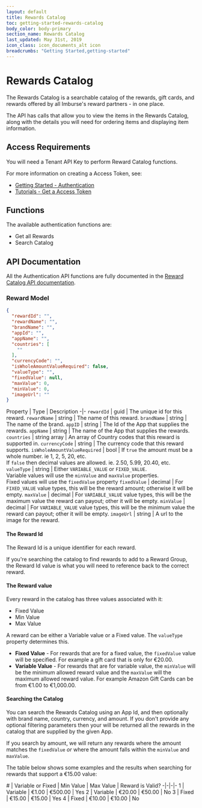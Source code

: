 ```yaml
---
layout: default
title: Rewards Catalog
toc: getting-started-rewards-catalog
body_color: body-primary
section_name: Rewards Catalog
last_updated: May 31st, 2019
icon_class: icon_documents_alt icon
breadcrumbs: "Getting Started,getting-started"
---
```

# Rewards Catalog
The Rewards Catalog is a searchable catalog of the rewards, gift cards, and rewards offered by all Imburse's reward partners - in one place.

The API has calls that allow you to view the items in the Rewards Catalog, along with the details you will need for ordering items and displaying item information.


## Access Requirements
You will need a Tenant API Key to perform Reward Catalog functions.

For more information on creating a Access Token, see:

- [Getting Started - Authentication](/pages/getting-started/authentication)
- [Tutorials - Get a Access Token](/pages/tutorials/get-access-token/)

## Functions
The available authentication functions are:

- Get all Rewards
- Search Catalog

## API Documentation
All the Authentication API functions are fully documented in the [Reward Catalog API documentation](https://api-docs.imbursepayments.com/?version=latest#7fba9a88-e916-43b1-955e-dd2efb7645d6).

### Reward Model
```json
{
  "rewardId": "",
  "rewardName": "",
  "brandName": "",
  "appId": "",
  "appName": "",
  "countries": [
    ""
  ],
  "currencyCode": "",
  "isWholeAmountValueRequired": false,
  "valueType": "",
  "fixedValue": null,
  "maxValue": 0,
  "minValue": 0,
  "imageUrl": ""
}
```

Property | Type |  Description
-|-
`rewardId` | guid | The unique id for this reward.
`rewardName` | string | The name of this reward.
`brandName` | string | The name of the brand.
`appID` | string | The Id of the App that supplies the rewards.
`appName` | string | The name of the App that supplies the rewards.
`countries` | string array | An array of Country codes that this reward is supported in.
`currencyCode` | string | The currency code that this reward supports.
`isWholeAmountValueRequired` | bool | If `true` the amount must be a whole number. ie 1, 2, 5, 20, etc.<br/>If `false` then decimal values are allowed. ie. 2.50, 5.99, 20.40, etc.
`valueType` | string | Either `VARIABLE_VALUE` or `FIXED_VALUE`.<br/>Variable values will use the `minValue` and `maxValue` properties.<br/>Fixed values will use the `fixedValue` property
`fixedValue` | decimal | For `FIXED_VALUE` value types, this will be the reward amount; otherwise it will be empty.
`maxValue` | decimal | For `VARIABLE_VALUE` value types, this will be the maximum value the reward can payout; other it will be empty.
`minValue` | decimal | For `VARIABLE_VALUE` value types, this will be the minimum value the reward can payout; other it will be empty.
`imageUrl` | string | A url to the image for the reward.

#### The Reward Id
The Reward Id is a unique identifier for each reward.

If you're searching the catalog to find rewards to add to a Reward Group, the Reward Id value is what you will need to reference back to the correct reward.

#### The Reward value
Every reward in the catalog has three values associated with it:

- Fixed Value
- Min Value
- Max Value

A reward can be either a Variable value or a Fixed value. The `valueType` property determines this.

- **Fixed Value** - For rewards that are for a fixed value, the `fixedValue` value will be specified. For example a gift card that is only for €20.00.
- **Variable Value** - For rewards that are for variable value, the `minValue` will be the minimum allowed reward value and the `maxValue` will the maximum allowed reward value. For example Amazon Gift Cards can be from €1.00 to €1,000.00.

#### Searching the Catalog
You can search the Rewards Catalog using an App Id, and then optionally with brand name, country, currency, and amount. If you don't provide any optional filtering parameters then your will be returned all the rewards in the catalog that are supplied by the given App.

If you search by amount, we will return any rewards where the amount matches the `fixedValue` *or* where the amount falls within the `minValue` and `maxValue`.

The table below shows some examples and the results when searching for rewards that support a €15.00 value:

\# | Variable or Fixed | Min Value | Max Value | Reward is Valid?
-|-|-|-
1 | Variable | €1.00 | €500.00 | Yes
2 | Variable | €20.00 | €50.00 | No
3 | Fixed | €15.00 | €15.00 | Yes
4 | Fixed | €10.00 | €10.00 | No